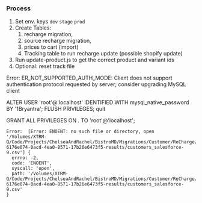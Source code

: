 ### Process
1. Set env. keys `dev` `stage` `prod`
2. Create Tables: 
   1. recharge migration, 
   2. source recharge migration, 
   3. prices to cart (import)
   4. Tracking table to run recharge update (possible shopify update)
3. Run update-product.js to get the correct product and variant ids
4. Optional: reset track file

Error: ER_NOT_SUPPORTED_AUTH_MODE: Client does not support authentication protocol requested by server; consider upgrading MySQL client


ALTER USER 'root'@'localhost' IDENTIFIED WITH mysql_native_password BY '1Bryantra';
FLUSH PRIVILEGES;
quit


GRANT ALL PRIVILEGES ON *.* TO 'root'@'localhost';


```
Error:  [Error: ENOENT: no such file or directory, open '/Volumes/XTRM-Q/Code/Projects/ChelseaAndRachel/BistroMD/Migrations/Customer/ReCharge/splitcsv-6176e074-0acd-4ea0-8571-17b26e6473f5-results/customers_salesforce-9.csv'] {
  errno: -2,
  code: 'ENOENT',
  syscall: 'open',
  path: '/Volumes/XTRM-Q/Code/Projects/ChelseaAndRachel/BistroMD/Migrations/Customer/ReCharge/splitcsv-6176e074-0acd-4ea0-8571-17b26e6473f5-results/customers_salesforce-9.csv'
}
```